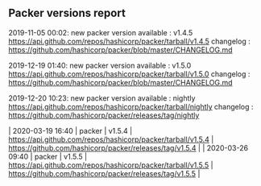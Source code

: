 ## Packer versions report

2019-11-05 00:02: new packer version available : v1.4.5 https://api.github.com/repos/hashicorp/packer/tarball/v1.4.5 changelog : https://github.com/hashicorp/packer/blob/master/CHANGELOG.md

2019-12-19 01:40: new packer version available : v1.5.0 https://api.github.com/repos/hashicorp/packer/tarball/v1.5.0 changelog : https://github.com/hashicorp/packer/blob/master/CHANGELOG.md

2019-12-20 10:23: new packer version available : nightly https://api.github.com/repos/hashicorp/packer/tarball/nightly changelog : https://github.com/hashicorp/packer/releases/tag/nightly

| 2020-03-19 16:40 | packer | v1.5.4 | https://api.github.com/repos/hashicorp/packer/tarball/v1.5.4 | https://github.com/hashicorp/packer/releases/tag/v1.5.4 |
| 2020-03-26 09:40 | packer | v1.5.5 | https://api.github.com/repos/hashicorp/packer/tarball/v1.5.5 | https://github.com/hashicorp/packer/releases/tag/v1.5.5 |
